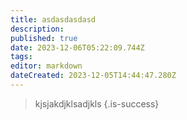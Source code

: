 ```yaml
---
title: asdasdasdasd
description: 
published: true
date: 2023-12-06T05:22:09.744Z
tags: 
editor: markdown
dateCreated: 2023-12-05T14:44:47.280Z
---
```


> kjsjakdjklsadjkls
{.is-success}
